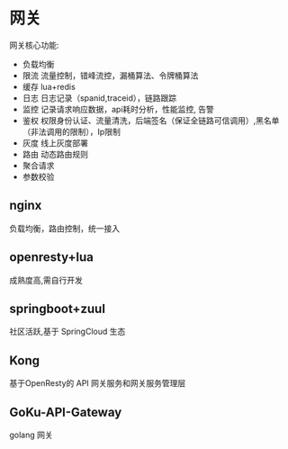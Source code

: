 # 网关

网关核心功能:

- 负载均衡
- 限流  流量控制，错峰流控，漏桶算法、令牌桶算法
- 缓存  lua+redis
- 日志  日志记录（spanid,traceid），链路跟踪
- 监控  记录请求响应数据，api耗时分析，性能监控, 告警
- 鉴权  权限身份认证、流量清洗，后端签名（保证全链路可信调用）,黑名单（非法调用的限制），Ip限制
- 灰度  线上灰度部署
- 路由  动态路由规则
- 聚合请求
- 参数校验

## nginx

负载均衡，路由控制，统一接入

## openresty+lua

成熟度高,需自行开发

## springboot+zuul

社区活跃,基于 SpringCloud 生态

## Kong

基于OpenResty的 API 网关服务和网关服务管理层

## GoKu-API-Gateway

golang 网关
